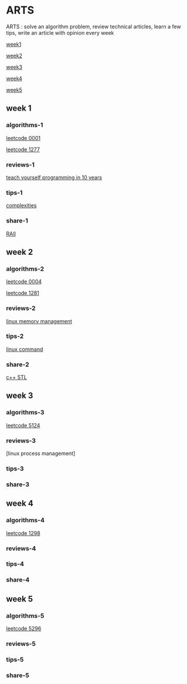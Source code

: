 # ARTS

ARTS : solve an algorithm problem, review technical articles, learn a few tips, write an article with opinion every week

[week1](#week-1)

[week2](#week-2)

[week3](#week-3)

[week4](#week-4)

[week5](#week-5)

## week 1

### algorithms-1

[leetcode 0001](algorithms/leetcode_0001.md)

[leetcode 1277](algorithms/leetcode_1277.md)

### reviews-1

[teach yourself programming in 10 years](review/teach-yourself-programming-in-10-years.md)

### tips-1

[complexities](tips/complexities.md)

### share-1

[RAII](share/RAII.md)

## week 2

### algorithms-2

[leetcode 0004](algorithms/leetcode_0004.md)

[leetcode 1281](algorithms/leetcode_1281.md)

### reviews-2

[linux memory management](review/linux-memory-addressing.md)

### tips-2

[linux command](tips/linux-command.md)

### share-2

[c++ STL](share/cpp_STL_containers.md)

## week 3

### algorithms-3

[leetcode 5124](algorithms/leetcode_5124.md)

### reviews-3

[linux process management]

### tips-3

### share-3

## week 4

### algorithms-4

[leetcode 1298](algorithms/leetcode_1298.md)

### reviews-4

### tips-4

### share-4

## week 5

### algorithms-5

[leetcode 5296](algorithms/leetcode_5296.md)

### reviews-5

### tips-5

### share-5
